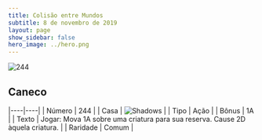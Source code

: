 ```yaml
---
title: Colisão entre Mundos
subtitle: 8 de novembro de 2019
layout: page
show_sidebar: false
hero_image: ../hero.png
---
```


![244](https://cdn.keyforgegame.com/media/card_front/pt/452_244_8932GXGRJV3G_pt.png)

## Caneco

|----|----|
| Número | 244 |
| Casa | ![Shadows](https://archonarcana.com/images/thumb/e/ee/Shadows.png/22px-Shadows.png "Sombras") |
| Tipo | Ação |
| Bônus | 1A |
| Texto | Jogar: Mova 1A sobre uma criatura  para sua reserva. Cause 2D àquela  criatura. |
| Raridade | Comum |
